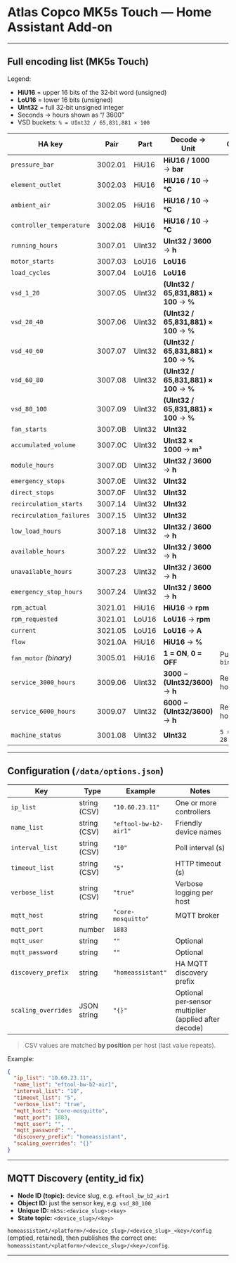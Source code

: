 # Atlas Copco MK5s Touch — Home Assistant Add‑on

---

## Full encoding list (MK5s Touch)

Legend:
- **HiU16** = upper 16 bits of the 32‑bit word (unsigned)  
- **LoU16** = lower 16 bits (unsigned)  
- **UInt32** = full 32‑bit unsigned integer  
- Seconds → hours shown as “/ 3600”  
- VSD buckets: `% = UInt32 / 65,831,881 × 100`

| HA key                   | Pair     | Part   | Decode → Unit                                 | Comment |
|---                       |---       |---     |---                                            |---|
| `pressure_bar`           | 3002.01  | HiU16  | **HiU16 / 1000** → **bar**                    |  |
| `element_outlet`         | 3002.03  | HiU16  | **HiU16 / 10** → **°C**                       |  |
| `ambient_air`            | 3002.05  | HiU16  | **HiU16 / 10** → **°C**                       |  |
| `controller_temperature` | 3002.08  | HiU16  | **HiU16 / 10** → **°C**                       |  |
| `running_hours`          | 3007.01  | UInt32 | **UInt32 / 3600** → **h**                     |  |
| `motor_starts`           | 3007.03  | LoU16  | **LoU16**                                     |  |
| `load_cycles`            | 3007.04  | LoU16  | **LoU16**                                     |  |
| `vsd_1_20`               | 3007.05  | UInt32 | **(UInt32 / 65,831,881) × 100** → **%**       |  |
| `vsd_20_40`              | 3007.06  | UInt32 | **(UInt32 / 65,831,881) × 100** → **%**       |  |
| `vsd_40_60`              | 3007.07  | UInt32 | **(UInt32 / 65,831,881) × 100** → **%**       |  |
| `vsd_60_80`              | 3007.08  | UInt32 | **(UInt32 / 65,831,881) × 100** → **%**       |  |
| `vsd_80_100`             | 3007.09  | UInt32 | **(UInt32 / 65,831,881) × 100** → **%**       |  |
| `fan_starts`             | 3007.0B  | UInt32 | **UInt32**                                     |  |
| `accumulated_volume`     | 3007.0C  | UInt32 | **UInt32 × 1000** → **m³**                    |  |
| `module_hours`           | 3007.0D  | UInt32 | **UInt32 / 3600** → **h**                     |  |
| `emergency_stops`        | 3007.0E  | UInt32 | **UInt32**                                     |  |
| `direct_stops`           | 3007.0F  | UInt32 | **UInt32**                                     |  |
| `recirculation_starts`   | 3007.14  | UInt32 | **UInt32**                                     |  |
| `recirculation_failures` | 3007.15  | UInt32 | **UInt32**                                     |  |
| `low_load_hours`         | 3007.18  | UInt32 | **UInt32 / 3600** → **h**                     |  |
| `available_hours`        | 3007.22  | UInt32 | **UInt32 / 3600** → **h**                     |  |
| `unavailable_hours`      | 3007.23  | UInt32 | **UInt32 / 3600** → **h**                     |  |
| `emergency_stop_hours`   | 3007.24  | UInt32 | **UInt32 / 3600** → **h**                     |  |
| `rpm_actual`             | 3021.01  | HiU16  | **HiU16** → **rpm**                           |  |
| `rpm_requested`          | 3021.01  | LoU16  | **LoU16** → **rpm**                           |  |
| `current`                | 3021.05  | LoU16  | **LoU16** → **A**                             |  |
| `flow`                   | 3021.0A  | HiU16  | **HiU16** → **%**                             |  |
| `fan_motor` *(binary)*   | 3005.01  | HiU16  | **1 = ON**, **0 = OFF**                       | Published as `binary_sensor` |
| `service_3000_hours`     | 3009.06  | UInt32 | **3000 − (UInt32/3600)** → **h**              | Remaining hours |
| `service_6000_hours`     | 3009.07  | UInt32 | **6000 − (UInt32/3600)** → **h**              | Remaining hours |
| `machine_status`         | 3001.08  | UInt32 | **UInt32**                                    | `5 = standby`, `28 = load` |

---

## Configuration (`/data/options.json`)

| Key | Type | Example | Notes |
|---|---|---|---|
| `ip_list` | string (CSV) | `"10.60.23.11"` | One or more controllers |
| `name_list` | string (CSV) | `"eftool-bw-b2-air1"` | Friendly device names |
| `interval_list` | string (CSV) | `"10"` | Poll interval (s) |
| `timeout_list` | string (CSV) | `"5"` | HTTP timeout (s) |
| `verbose_list` | string (CSV) | `"true"` | Verbose logging per host |
| `mqtt_host` | string | `"core-mosquitto"` | MQTT broker |
| `mqtt_port` | number | `1883` |  |
| `mqtt_user` | string | `""` | Optional |
| `mqtt_password` | string | `""` | Optional |
| `discovery_prefix` | string | `"homeassistant"` | HA MQTT discovery prefix |
| `scaling_overrides` | JSON string | `"{}"` | Optional per‑sensor multiplier (applied after decode) |

> CSV values are matched **by position** per host (last value repeats).

Example:
```json
{
  "ip_list": "10.60.23.11",
  "name_list": "eftool-bw-b2-air1",
  "interval_list": "10",
  "timeout_list": "5",
  "verbose_list": "true",
  "mqtt_host": "core-mosquitto",
  "mqtt_port": 1883,
  "mqtt_user": "",
  "mqtt_password": "",
  "discovery_prefix": "homeassistant",
  "scaling_overrides": "{}"
}
```

---

## MQTT Discovery (entity_id fix)

- **Node ID (topic):** device slug, e.g. `eftool_bw_b2_air1`  
- **Object ID:** just the sensor key, e.g. `vsd_80_100`  
- **Unique ID:** `mk5s:<device_slug>:<key>`  
- **State topic:** `<device_slug>/<key>`

`homeassistant/<platform>/<device_slug>/<device_slug>_<key>/config` (emptied, retained),
then publishes the correct one:
`homeassistant/<platform>/<device_slug>/<key>/config`.

---

